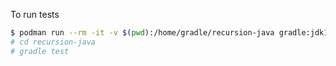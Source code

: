 
To run tests
```bash
$ podman run --rm -it -v $(pwd):/home/gradle/recursion-java gradle:jdk17 bash
# cd recursion-java
# gradle test
```
